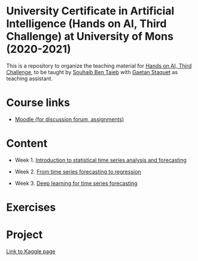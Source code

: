 # University Certificate in Artificial Intelligence (Hands on AI, Third Challenge) at University of Mons (2020-2021)

This is a repository to organize the teaching material for [Hands on AI, Third Challenge](https://web.umons.ac.be/fpms/fr/formations/intelligence-artificielle-hands-on-ai/), to be taught by [Souhaib Ben Taieb](http://www.souhaib-bentaieb.com) with [Gaetan Staquet](http://informatique.umons.ac.be/perso/Staquet.Gaetan/) as teaching assistant.

# Course links

- [Moodle (for discussion forum, assignments)](https://moodle.umons.ac.be/course/view.php?id=2666)

# Content

- Week 1. [Introduction to statistical time series analysis and forecasting](./slides/week1.pdf)

- Week 2. [From time series forecasting to regression]()

- Week 3. [Deep learning for time series forecasting]()

# Exercises


# Project

[Link to Kaggle page](https://www.kaggle.com/c/umons-hands-on-ai-third-challenge-2020-2021/overview)

